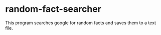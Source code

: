 # random-fact-searcher

This program searches google for random facts and saves them to a text file.
